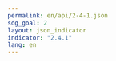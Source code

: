 ```yaml
---
permalink: en/api/2-4-1.json
sdg_goal: 2
layout: json_indicator
indicator: "2.4.1"
lang: en
---
```

